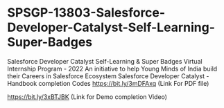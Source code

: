 # SPSGP-13803-Salesforce-Developer-Catalyst-Self-Learning-Super-Badges
Salesforce Developer Catalyst Self-Learning &amp; Super Badges
Virtual Internship Program - 2022 
An initiative to help Young Minds of India build their Careers in Salesforce Ecosystem
Salesforce Developer Catalyst - Handbook completion Codes
https://bit.ly/3mDFAxq (Link For PDF file)

https://bit.ly/3xBTJBK (Link for Demo completion Video)

